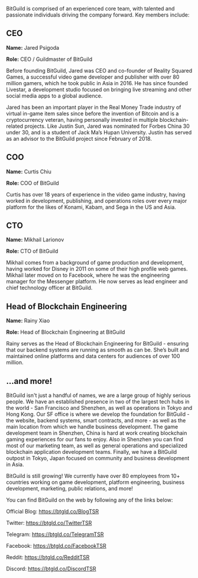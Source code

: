   BitGuild is comprised of an experienced core team, with talented and passionate individuals driving the company forward.
Key members include:

## CEO

**Name:** Jared Psigoda

**Role:** CEO / Guildmaster of BitGuild

  Before founding BitGuild, Jared was CEO and co-founder of Reality Squared Games, a successful video game developer and publisher with over 80 million gamers, which he took public in Asia in 2016. He has since founded Livestar, a development studio focused on bringing live streaming and other social media apps to a global audience. 

Jared has been an important player in the Real Money Trade industry of virtual in-game item sales since before the invention of Bitcoin and is a cryptocurrency veteran, having personally invested in multiple blockchain-related projects. Like Justin Sun, Jared was nominated for Forbes China 30 under 30, and is a student of Jack Ma’s Hupan University. Justin has served as an advisor to the BitGuild project since February of 2018.

## COO

**Name:** Curtis Chiu

**Role:** COO of BitGuild

  Curtis has over 18 years of experience in the video game industry, having worked in development, publishing, and operations roles over every major platform for the likes of Konami, Kabam, and Sega in the US and Asia.

## CTO

**Name:** Mikhail Larionov

**Role:** CTO of BitGuild

  Mikhail comes from a background of game production and development, having worked for Disney in 2011 on some of their high profile web games. Mikhail later moved on to Facebook, where he was the engineering manager for the Messenger platform. He now serves as lead engineer and chief technology officer at BitGuild.

## Head of Blockchain Engineering

**Name:** Rainy Xiao

**Role:** Head of Blockchain Engineering at BitGuild

  Rainy serves as the Head of Blockchain Engineering for BitGuild - ensuring that our backend systems are running as smooth as can be. She’s built and maintained online platforms and data centers for audiences of over 100 million.

## ...and more!

  BitGuild isn't just a handful of names, we are a large group of highly serious people. We have an established presence in two of the largest tech hubs in the world - San Francisco and Shenzhen, as well as operations in Tokyo and Hong Kong. Our SF office is where we develop the foundation for BitGuild - the website, backend systems, smart contracts, and more - as well as the main location from which we handle business development.
The game development team in Shenzhen, China is hard at work creating blockchain gaming experiences for our fans to enjoy. Also in Shenzhen you can find most of our marketing team, as well as general operations and specialized blockchain application development teams. Finally, we have a BitGuild outpost in Tokyo, Japan focused on community and business development in Asia.

BitGuild is still growing! We currently have over 80 employees from 10+ countries working on game development, platform engineering, business development, marketing, public relations, and more!

You can find BitGuild on the web by following any of the links below:

Official Blog: https://btgld.co/BlogTSR

Twitter: https://btgld.co/TwitterTSR

Telegram: https://btgld.co/TelegramTSR

Facebook: https://btgld.co/FacebookTSR

Reddit: https://btgld.co/RedditTSR

Discord: https://btgld.co/DiscordTSR
